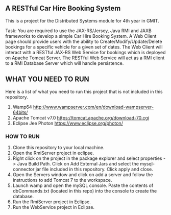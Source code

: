 ## A RESTful Car Hire Booking System

This is a project for the Distributed Systems module for 4th year in GMIT. 

Task: 
You are required to use the JAX-RS/Jersey, Java RMI and JAXB frameworks to develop a simple Car Hire Booking System. A Web Client page should provide users with the ability to Create/Modify/Update/Delete bookings for a specific vehicle for a given set of dates. The Web Client will interact with a RESTful JAX-RS Web Service for bookings which is deployed on Apache Tomcat Server. The RESTful Web Service will act as a RMI client to a RMI Database Server which will handle persistence.

## WHAT YOU NEED TO RUN
Here is a list of what you need to run this project that is not included in this repository.
1. Wamp64 http://www.wampserver.com/en/download-wampserver-64bits/
2. Apache Tomcat v7.0 https://tomcat.apache.org/download-70.cgi
3. Eclipse Jee Photon https://www.eclipse.org/photon/

### HOW TO RUN
1. Clone this repository to your local machine. 
2. Open the RmiServer project in eclipse.
3. Right click on the project in the package explorer and select properties -> Java Build Path. Click on Add External Jars and select the mysql-connector jar file included in this repository. Click apply and close.
4. Open the Servers window and click on add a server and follow the instructions to add Tomcat 7 to the workspace.
5. Launch wamp and open the mySQL console. Paste the contents of dbCommands.txt (located in this repo) into the console to create the database.
6. Run the RmiServer project in Eclipse.
7. Run the WebService project in Eclipse.

